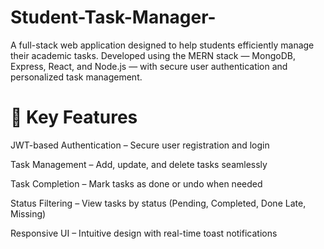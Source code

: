 # Student-Task-Manager-
A full-stack web application designed to help students efficiently manage their academic tasks. Developed using the MERN stack — MongoDB, Express, React, and Node.js — with secure user authentication and personalized task management.

# 🚀 Key Features

JWT-based Authentication – Secure user registration and login

Task Management – Add, update, and delete tasks seamlessly

Task Completion – Mark tasks as done or undo when needed

Status Filtering – View tasks by status (Pending, Completed, Done Late, Missing)

Responsive UI – Intuitive design with real-time toast notifications
